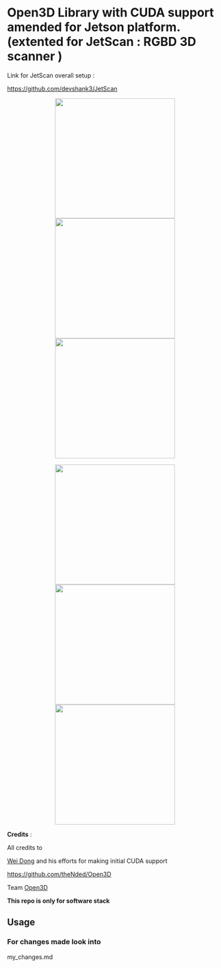 # Open3D Library with CUDA support amended for Jetson platform. (extented for JetScan : RGBD 3D scanner )

Link for JetScan overall setup :

https://github.com/devshank3/JetScan

<p align="center">
<img src="https://raw.githubusercontent.com/devshank3/JETSCAN/master/Scanned_result/IMG_20200117_132752.jpg" width="280" /><img src="https://raw.githubusercontent.com/devshank3/JETSCAN/master/Scanned_result/IMG_20200117_133003.jpg" width="280" /><img src="https://raw.githubusercontent.com/devshank3/JETSCAN/master/Scanned_result/IMG_20200117_133019.jpg" width="280" />
</p>

<p align="center">
<img src="https://raw.githubusercontent.com/devshank3/JETSCAN/master/Scanned_result/IMG_20200117_132915.jpg" width="280" /><img src="https://raw.githubusercontent.com/devshank3/JETSCAN/master/Scanned_result/IMG_20200117_132835.jpg" width="280" /><img src="https://raw.githubusercontent.com/devshank3/JETSCAN/master/Scanned_result/IMG_20200117_132846.jpg" width="280" />
</p>




**Credits** :

All credits to 

[Wei Dong](https://github.com/theNded/Open3D) and his efforts for making initial CUDA support  

https://github.com/theNded/Open3D

Team [Open3D](https://github.com/intel-isl/Open3D)  

**This repo is only for software stack**

## Usage 


### For changes made look into 

my_changes.md





